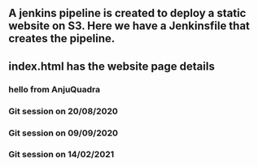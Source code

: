 ## A jenkins pipeline is created to deploy a static website on S3. Here we have a Jenkinsfile that creates the pipeline. 
## index.html has the website page details
### hello from AnjuQuadra


### Git session on 20/08/2020
### Git session on 09/09/2020
### Git session on 14/02/2021
